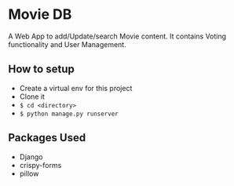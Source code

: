 # Movie DB
A  Web App to add/Update/search Movie content. It contains Voting functionality and User Management.


## How to setup


- Create a virtual env for this project
- Clone it
- `$ cd <directory>`
- `$ python manage.py runserver`

## Packages Used
 
 
- Django
- crispy-forms
- pillow


